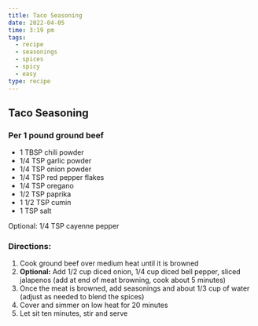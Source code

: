 ```yaml
---
title: Taco Seasoning
date: 2022-04-05
time: 3:19 pm
tags:
  - recipe
  - seasonings
  - spices
  - spicy
  - easy
type: recipe
---
```


## Taco Seasoning

### Per 1 pound ground beef

- 1 TBSP chili powder
- 1/4 TSP garlic powder
- 1/4 TSP onion powder
- 1/4 TSP red pepper flakes
- 1/4 TSP oregano
- 1/2 TSP paprika
- 1 1/2 TSP cumin
- 1 TSP salt

Optional: 1/4 TSP cayenne pepper

### Directions:

1. Cook ground beef over medium heat until it is browned
2. **Optional:** Add 1/2 cup diced onion, 1/4 cup diced bell pepper, sliced jalapenos (add at end of meat browning, cook about 5 minutes)
3. Once the meat is browned, add seasonings and about 1/3 cup of water (adjust as needed to blend the spices)
4. Cover and simmer on low heat for 20 minutes
5. Let sit ten minutes, stir and serve
